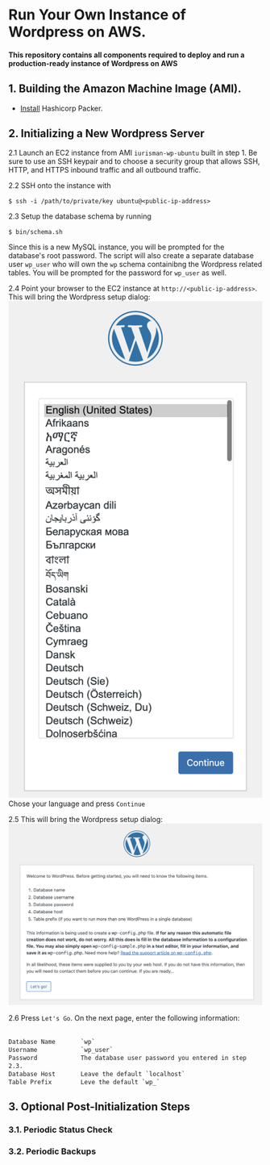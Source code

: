 # Run Your Own Instance of Wordpress on AWS.

#### This repository contains all components required to deploy and run a production-ready instance of Wordpress on AWS

## 1. Building the Amazon Machine Image (AMI).
* [Install](https://developer.hashicorp.com/packer/tutorials/aws-get-started/get-started-install-cli) Hashicorp Packer.



## 2. Initializing a New Wordpress Server
2.1 Launch an EC2 instance from AMI `iurisman-wp-ubuntu` built in step 1. Be sure to use an SSH keypair and to choose 
a security group that allows SSH, HTTP, and HTTPS inbound traffic and all outbound traffic. 

2.2 SSH onto the instance with
```shell
$ ssh -i /path/to/private/key ubuntu@<public-ip-address>
```

2.3 Setup the database schema by running
```shell
$ bin/schema.sh
```
Since this is a new MySQL instance, you will be prompted for the database's root password. The script will also 
create a separate database user `wp_user` who will own the `wp` schema containibng the Wordpress related tables. 
You will be prompted for the password for `wp_user` as well.

2.4 Point your browser to the EC2 instance at `http://<public-ip-address>`. This will bring the Wordpress setup dialog:
![Wordpress Language](images/wp-language.png)
Chose your language and press `Continue`

2.5 This will bring the Wordpress setup dialog:![Wordpress Setup](images/wp-setup.png)

2.6 Press `Let's Go`. On the next page, enter the following information:
```text

Database Name       `wp`
Username	        `wp_user`
Password	        The database user password you entered in step 2.3.
Database Host	    Leave the default `localhost`
Table Prefix        Leve the default `wp_`
```

## 3. Optional Post-Initialization Steps
### 3.1. Periodic Status Check
### 3.2. Periodic Backups
